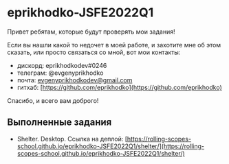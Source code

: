 # eprikhodko-JSFE2022Q1

Привет ребятам, которые будут проверять мои задания!

Если вы нашли какой то недочет в моей работе, и захотите мне об этом сказать, или просто связаться со мной, вот мои контакты:

- дискорд: eprikhodkodev#0246
- телеграм: @evgenyprikhodko
- почта: evgenyprikhodkodev@gmail.com
- гитхаб: [https://github.com/eprikhodko](https://github.com/eprikhodko)

Спасибо, и всего вам доброго!

## Выполненные задания

- Shelter. Desktop. Ссылка на деплой: [https://rolling-scopes-school.github.io/eprikhodko-JSFE2022Q1/shelter/](https://rolling-scopes-school.github.io/eprikhodko-JSFE2022Q1/shelter/)
